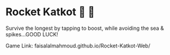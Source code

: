 # **Rocket Katkot** 🐤 🚀

Survive the longest by tapping to boost, while avoiding the sea & spikes...GOOD LUCK!

Game Link: faisalalmahmoud.github.io/Rocket-Katkot-Web/
